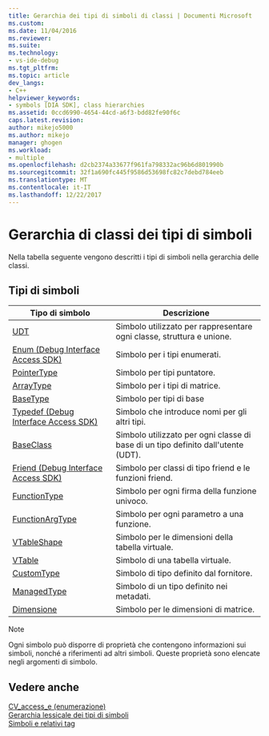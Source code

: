 ```yaml
---
title: Gerarchia dei tipi di simboli di classi | Documenti Microsoft
ms.custom: 
ms.date: 11/04/2016
ms.reviewer: 
ms.suite: 
ms.technology:
- vs-ide-debug
ms.tgt_pltfrm: 
ms.topic: article
dev_langs:
- C++
helpviewer_keywords:
- symbols [DIA SDK], class hierarchies
ms.assetid: 0ccd6990-4654-44cd-a6f3-bdd82fe90f6c
caps.latest.revision: 
author: mikejo5000
ms.author: mikejo
manager: ghogen
ms.workload:
- multiple
ms.openlocfilehash: d2cb2374a33677f961fa798332ac96b6d801990b
ms.sourcegitcommit: 32f1a690fc445f9586d53698fc82c7debd784eeb
ms.translationtype: MT
ms.contentlocale: it-IT
ms.lasthandoff: 12/22/2017
---
```

# <a name="class-hierarchy-of-symbol-types"></a>Gerarchia di classi dei tipi di simboli
Nella tabella seguente vengono descritti i tipi di simboli nella gerarchia delle classi.  
  
## <a name="symbol-types"></a>Tipi di simboli  
  
|Tipo di simbolo|Descrizione|  
|-----------------|-----------------|  
|[UDT](../../debugger/debug-interface-access/udt.md)|Simbolo utilizzato per rappresentare ogni classe, struttura e unione.|  
|[Enum (Debug Interface Access SDK)](../../debugger/debug-interface-access/enum-debug-interface-access-sdk.md)|Simbolo per i tipi enumerati.|  
|[PointerType](../../debugger/debug-interface-access/pointertype.md)|Simbolo per tipi puntatore.|  
|[ArrayType](../../debugger/debug-interface-access/arraytype.md)|Simbolo per i tipi di matrice.|  
|[BaseType](../../debugger/debug-interface-access/basetype.md)|Simbolo per tipi di base|  
|[Typedef (Debug Interface Access SDK)](../../debugger/debug-interface-access/typedef-debug-interface-access-sdk.md)|Simbolo che introduce nomi per gli altri tipi.|  
|[BaseClass](../../debugger/debug-interface-access/baseclass.md)|Simbolo utilizzato per ogni classe di base di un tipo definito dall'utente (UDT).|  
|[Friend (Debug Interface Access SDK)](../../debugger/debug-interface-access/friend-debug-interface-access-sdk.md)|Simbolo per classi di tipo friend e le funzioni friend.|  
|[FunctionType](../../debugger/debug-interface-access/functiontype.md)|Simbolo per ogni firma della funzione univoco.|  
|[FunctionArgType](../../debugger/debug-interface-access/functionargtype.md)|Simbolo per ogni parametro a una funzione.|  
|[VTableShape](../../debugger/debug-interface-access/vtableshape.md)|Simbolo per le dimensioni della tabella virtuale.|  
|[VTable](../../debugger/debug-interface-access/vtable.md)|Simbolo di una tabella virtuale.|  
|[CustomType](../../debugger/debug-interface-access/customtype.md)|Simbolo di tipo definito dal fornitore.|  
|[ManagedType](../../debugger/debug-interface-access/managedtype.md)|Simbolo di un tipo definito nei metadati.|  
|[Dimensione](../../debugger/debug-interface-access/dimension.md)|Simbolo per le dimensioni di matrice.|  
  
> [!NOTE]
>  Ogni simbolo può disporre di proprietà che contengono informazioni sui simboli, nonché a riferimenti ad altri simboli. Queste proprietà sono elencate negli argomenti di simbolo.  
  
## <a name="see-also"></a>Vedere anche  
 [CV_access_e (enumerazione)](../../debugger/debug-interface-access/cv-access-e.md)   
 [Gerarchia lessicale dei tipi di simboli](../../debugger/debug-interface-access/lexical-hierarchy-of-symbol-types.md)   
 [Simboli e relativi tag](../../debugger/debug-interface-access/symbols-and-symbol-tags.md)
